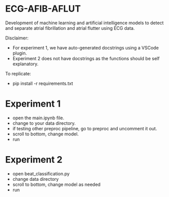 # ECG-AFIB-AFLUT
Development of machine learning and artificial intelligence models to detect and separate atrial fibrillation and atrial flutter using ECG data.

Disclaimer:

- For experiment 1, we have auto-generated docstrings using a VSCode plugin. 
- Experiment 2 does not have docstrings as the functions should be self explanatory.

To replicate:
- pip install -r requirements.txt

<h1>Experiment 1 </h1>

- open the main.ipynb file.
- change to your data directory.
- if testing other preproc pipeline, go to preproc and uncomment it out.
- scroll to bottom, change model.
- run


<h1> Experiment 2</h1>

- open beat_classification.py
- change data directory
- scroll to bottom, change model as needed
- run